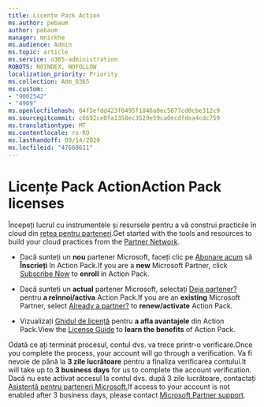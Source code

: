 ```yaml
---
title: Licențe Pack Action
ms.author: pebaum
author: pebaum
manager: mnirkhe
ms.audience: Admin
ms.topic: article
ms.service: o365-administration
ROBOTS: NOINDEX, NOFOLLOW
localization_priority: Priority
ms.collection: Adm_O365
ms.custom:
- "9002542"
- "4909"
ms.openlocfilehash: 04f5efdd423f0495f1846a0ec5677cd0cbe312c9
ms.sourcegitcommit: c6692ce0fa1358ec3529e59ca0ecdfdea4cdc759
ms.translationtype: MT
ms.contentlocale: ro-RO
ms.lasthandoff: 09/14/2020
ms.locfileid: "47668611"
---
```

# <a name="action-pack-licenses"></a><span data-ttu-id="405ac-102">Licențe Pack Action</span><span class="sxs-lookup"><span data-stu-id="405ac-102">Action Pack licenses</span></span>

<span data-ttu-id="405ac-103">Începeți lucrul cu instrumentele și resursele pentru a vă construi practicile în cloud din [rețea pentru parteneri](https://aka.ms/MPNActionPack).</span><span class="sxs-lookup"><span data-stu-id="405ac-103">Get started with the tools and resources to build your cloud practices from the [Partner Network](https://aka.ms/MPNActionPack).</span></span>

- <span data-ttu-id="405ac-104">Dacă sunteți un **nou** partener Microsoft, faceți clic pe [Abonare acum](https://aka.ms/MPNActionPackNew) să **Înscrieți** în Action Pack.</span><span class="sxs-lookup"><span data-stu-id="405ac-104">If you are a **new** Microsoft Partner, click [Subscribe Now](https://aka.ms/MPNActionPackNew) to **enroll** in Action Pack.</span></span>

- <span data-ttu-id="405ac-105">Dacă sunteți un **actual** partener Microsoft, selectați [Deja partener?](https://aka.ms/MPNActionPackExisting) pentru **a reînnoi/activa** Action Pack.</span><span class="sxs-lookup"><span data-stu-id="405ac-105">If you are an **existing** Microsoft Partner, select [Already a partner?](https://aka.ms/MPNActionPackExisting) to **renew/activate** Action Pack.</span></span> 

- <span data-ttu-id="405ac-106">Vizualizați [Ghidul de licență](https://aka.ms/MPNActionPackGuide) pentru **a afla avantajele** din Action Pack.</span><span class="sxs-lookup"><span data-stu-id="405ac-106">View the [License Guide](https://aka.ms/MPNActionPackGuide) to **learn the benefits** of Action Pack.</span></span> 

<span data-ttu-id="405ac-107">Odată ce ați terminat procesul, contul dvs. va trece printr-o verificare.</span><span class="sxs-lookup"><span data-stu-id="405ac-107">Once you complete the process, your account will go through a verification.</span></span> <span data-ttu-id="405ac-108">Va fi nevoie de până la **3 zile lucrătoare** pentru a finaliza verificarea contului.</span><span class="sxs-lookup"><span data-stu-id="405ac-108">It will take up to **3 business days** for us to complete the account verification.</span></span> <span data-ttu-id="405ac-109">Dacă nu este activat accesul la contul dvs. după 3 zile lucrătoare, contactați [Asistență pentru parteneri Microsoft.](https://aka.ms/MPNActionPackSupport)</span><span class="sxs-lookup"><span data-stu-id="405ac-109">If access to your account is not enabled after 3 business days, please contact [Microsoft Partner support](https://aka.ms/MPNActionPackSupport).</span></span> 
